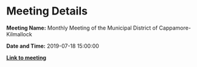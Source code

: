 # Meeting Details

**Meeting Name:** Monthly Meeting of the Municipal District of Cappamore-Kilmallock

**Date and Time:** 2019-07-18 15:00:00

**<a href="https://www.limerick.ie/council/whats-on/monthly-meeting-municipal-district-cappamore-kilmallock-51" target="_blank">Link to meeting</a>**
